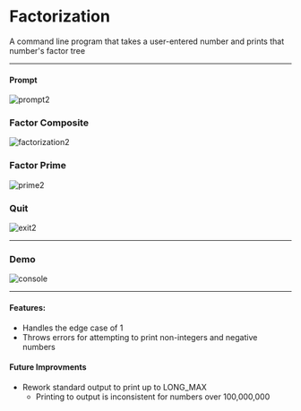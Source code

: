 # Factorization
A command line program that takes a user-entered number and prints that number's factor tree

---

#### Prompt
![prompt2](https://user-images.githubusercontent.com/52103944/113439801-3c031580-93b9-11eb-8c9c-6dc91be40627.png)

### Factor Composite
![factorization2](https://user-images.githubusercontent.com/52103944/113439798-3b6a7f00-93b9-11eb-9984-b9f945e4d301.png)

### Factor Prime
![prime2](https://user-images.githubusercontent.com/52103944/113439799-3b6a7f00-93b9-11eb-977b-1d7d335fcdfe.png)

### Quit
![exit2](https://user-images.githubusercontent.com/52103944/113439795-3b6a7f00-93b9-11eb-8025-41e8a3862c5f.png)

---
### Demo
![console](https://user-images.githubusercontent.com/52103944/113438365-6e5f4380-93b6-11eb-97dd-249e2c128fa2.gif)

---
#### Features:
* Handles the edge case of 1
* Throws errors for attempting to print non-integers and negative numbers

#### Future Improvments
* Rework standard output to print up to LONG_MAX 
  * Printing to output is inconsistent for numbers over 100,000,000
